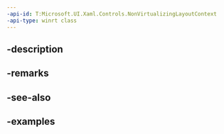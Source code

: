 ```yaml
---
-api-id: T:Microsoft.UI.Xaml.Controls.NonVirtualizingLayoutContext
-api-type: winrt class
---
```


## -description

## -remarks

## -see-also

## -examples

